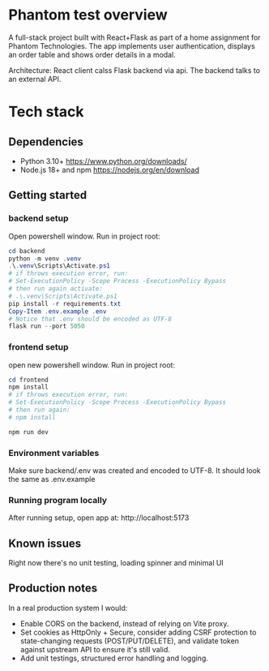 # Phantom test overview

A full-stack project built with React+Flask as part of a home assignment for Phantom Technologies.
The app implements user authentication, displays an order table and shows order details in a modal.

Architecture: React client calss Flask backend via api. The backend talks to an external API.

# Tech stack

## Dependencies

- Python 3.10+
  https://www.python.org/downloads/
- Node.js 18+ and npm
  https://nodejs.org/en/download

## Getting started

### backend setup

Open powershell window. Run in project root:

```powershell
cd backend
python -m venv .venv
.\.venv\Scripts\Activate.ps1
# if throws execution error, run:
# Set-ExecutionPolicy -Scope Process -ExecutionPolicy Bypass
# then run again activate:
# .\.venv\Scripts\Activate.ps1
pip install -r requirements.txt
Copy-Item .env.example .env
# Notice that .env should be encoded as UTF-8
flask run --port 5050
```

### frontend setup

open new powershell window.
Run in project root:

```powershell
cd frontend
npm install
# if throws execution error, run:
# Set-ExecutionPolicy -Scope Process -ExecutionPolicy Bypass
# then run again:
# npm install

npm run dev
```

### Environment variables

Make sure backend/.env was created and encoded to UTF-8.
It should look the same as .env.example

### Running program locally

After running setup, open app at: http://localhost:5173

## Known issues

Right now there's no unit testing, loading spinner and minimal UI

## Production notes

In a real production system I would:

- Enable CORS on the backend, instead of relying on Vite proxy.
- Set cookies as HttpOnly + Secure, consider adding CSRF protection to state-changing requests (POST/PUT/DELETE), and validate token against upstream API to ensure it's still valid.
- Add unit testings, structured error handling and logging.
